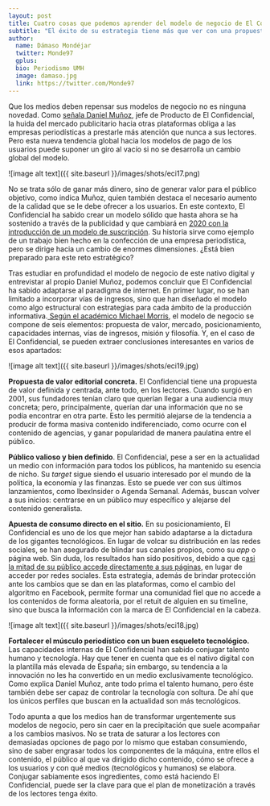 ```yaml
---
layout: post
title: Cuatro cosas que podemos aprender del modelo de negocio de El Confidencial
subtitle: "El éxito de su estrategia tiene más que ver con una propuesta de valor clara a un mercado bien definido, en equilibrio con los recursos, la marca y la misión de la empresa"
author:
  name: Dámaso Mondéjar
  twitter: Monde97
  gplus:  
  bio: Periodismo UMH
  image: damaso.jpg
  link: https://twitter.com/Monde97
---
```

Que los medios deben repensar sus modelos de negocio no es ninguna novedad. Como [señala](https://medium.com/@DanielPublico/adi%C3%B3s-a-la-dictadura-del-click-as%C3%AD-cambiar%C3%A1-la-forma-de-analizar-las-audiencias-en-2020-a84833a0ba6e?postPublishedType=repub)[ Daniel Muñoz](https://twitter.com/DanielPublico?lang=es), jefe de Producto de El Confidencial, la huida del mercado publicitario hacia otras plataformas obliga a las empresas periodísticas a prestarle más atención que nunca a sus lectores. Pero esta nueva tendencia global hacia los modelos de pago de los usuarios puede suponer un giro al vacío si no se desarrolla un cambio global del modelo. 

![image alt text]({{ site.baseurl }}/images/shots/eci17.png)

No se trata sólo de ganar más dinero, sino de generar valor para el público objetivo, como indica Muñoz, quien también destaca el necesario aumento de la calidad que se le debe ofrecer a los usuarios. En este contexto, El Confidencial ha sabido crear un modelo sólido que hasta ahora se ha sostenido a través de la publicidad y que cambiará en [2020 con la introducción de un modelo de suscripción](https://dircomfidencial.com/medios/jose-antonio-sanchez-el-confidencial-planeamos-arrancar-el-2020-con-un-modelo-de-suscripcion-enriquecido-y-con-valor-anadido-20190620-0405/). Su historia sirve como ejemplo de un trabajo bien hecho en la confección de una empresa periodística, pero se dirige hacia un cambio de enormes dimensiones. ¿Está bien preparado para este reto estratégico?

Tras estudiar en profundidad el modelo de negocio de este nativo digital y entrevistar al propio Daniel Muñoz, podemos concluir que El Confidencial ha sabido adaptarse al paradigma de internet. En primer lugar, no se han limitado a incorporar vías de ingresos, sino que han diseñado el modelo como algo estructural con estrategias para cada ámbito de la producción informativa.[ Según el académico Michael Morris](http://citeseerx.ist.psu.edu/viewdoc/download?doi=10.1.1.465.5076&rep=rep1&type=pdf), el modelo de negocio se compone de seis elementos: propuesta de valor, mercado, posicionamiento, capacidades internas, vías de ingresos, misión y filosofía. Y, en el caso de El Confidencial, se pueden extraer conclusiones interesantes en varios de esos apartados:

![image alt text]({{ site.baseurl }}/images/shots/eci19.jpg)

**Propuesta de valor editorial concreta.** El Confidencial tiene una propuesta de valor definida y centrada, ante todo, en los lectores. Cuando surgió en 2001, sus fundadores tenían claro que querían llegar a una audiencia muy concreta; pero, principalmente, querían dar una información que no se podía encontrar en otra parte. Esto les permitió alejarse de la tendencia a producir de forma masiva contenido indiferenciado, como ocurre con el contenido de agencias, y ganar popularidad de manera paulatina entre el público.

**Público valioso y bien definido**. El Confidencial, pese a ser en la actualidad un medio con información para todos los públicos, ha mantenido su esencia de nicho. Su *target* sigue siendo el usuario interesado por el mundo de la política, la economía y las finanzas. Esto se puede ver con sus últimos lanzamientos, como IbexInsider o Agenda Semanal. Además, buscan volver a sus inicios: centrarse en un público muy específico y alejarse del contenido generalista.

**Apuesta de consumo directo en el sitio.** En su posicionamiento, El Confidencial es uno de los que mejor han sabido adaptarse a la dictadura de los gigantes tecnológicos. En lugar de volcar su distribución en las redes sociales, se han asegurado de blindar sus canales propios, como su *app* o página web. Sin duda, los resultados han sido positivos, debido a que c[asi la mitad de su público accede directamente a sus páginas](https://blogs.elconfidencial.com/comunicacion/en-contacto/2019-02-18/el-confidencial-calidad-proyectos-fichajes_1825482/), en lugar de acceder por redes sociales. Esta estrategia, además de brindar protección ante los cambios que se dan en las plataformas, como el cambio del algoritmo en Facebook, permite formar una comunidad fiel que no accede a los contenidos de forma aleatoria, por el retuit de alguien en su timeline, sino que busca la información con la marca de El Confidencial en la cabeza.

![image alt text]({{ site.baseurl }}/images/shots/eci18.jpg)

**Fortalecer el músculo periodístico con un buen esqueleto tecnológico.** Las capacidades internas de El Confidencial han sabido conjugar talento humano y tecnología. Hay que tener en cuenta que es el nativo digital con la plantilla más elevada de España; sin embargo, su tendencia a la innovación no les ha convertido en un medio exclusivamente tecnológico. Como explica Daniel Muñoz, ante todo prima el talento humano, pero éste también debe ser capaz de controlar la tecnología con soltura. De ahí que los únicos perfiles que buscan en la actualidad son más tecnológicos.

Todo apunta a que los medios han de transformar urgentemente sus modelos de negocio, pero sin caer en la precipitación que suele acompañar a los cambios masivos. No se trata de saturar a los lectores con demasiadas opciones de pago por lo mismo que estaban consumiendo, sino de saber engrasar todos los componentes de la máquina, entre ellos el contenido, el público al que va dirigido dicho contenido, cómo se ofrece a los usuarios y con qué medios (tecnológicos y humanos) se elabora. Conjugar sabiamente esos ingredientes, como está haciendo El Confidencial, puede ser la clave para que el plan de monetización a través de los lectores tenga éxito. 

